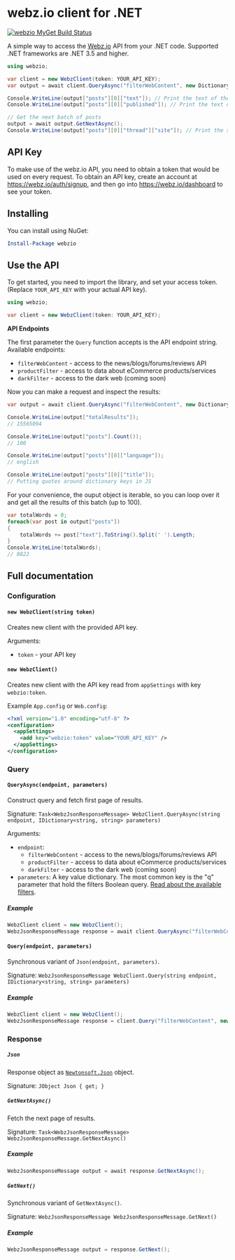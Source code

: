 webz.io client for .NET
============================

[![webzio MyGet Build Status](https://www.myget.org/BuildSource/Badge/webzio?identifier=183db351-e812-4cf6-9be6-b5c3977977b3)](https://www.myget.org/)

A simple way to access the [Webz.io](https://webz.io) API from your .NET code.
Supported .NET frameworks are .NET 3.5 and higher.


```csharp
using webzio;

var client = new WebzClient(token: YOUR_API_KEY);
var output = await client.QueryAsync("filterWebContent", new Dictionary<string, string> { { "q", "github" } });

Console.WriteLine(output["posts"][0]["text"]); // Print the text of the first post
Console.WriteLine(output["posts"][0]["published"]); // Print the text of the first post publication date

// Get the next batch of posts
output = await output.GetNextAsync();
Console.WriteLine(output["posts"][0]["thread"]["site"]); // Print the site of the first post
```

API Key
-------

To make use of the webz.io API, you need to obtain a token that would be
used on every request. To obtain an API key, create an account at
https://webz.io/auth/signup, and then go into
https://webz.io/dashboard to see your token.

Installing
----------
You can install using NuGet:

```powershell
Install-Package webzio
```
 
 Use the API
-----------

To get started, you need to import the library, and set your access token.
(Replace `YOUR_API_KEY` with your actual API key).

```csharp
using webzio;

var client = new WebzClient(token: YOUR_API_KEY);
```

**API Endpoints**

The first parameter the `Query` function accepts is the API endpoint string. Available endpoints:
* `filterWebContent` - access to the news/blogs/forums/reviews API
* `productFilter` - access to data about eCommerce products/services
* `darkFilter` - access to the dark web (coming soon)

Now you can make a request and inspect the results:

```csharp
var output = await client.QueryAsync("filterWebContent", new Dictionary<string, string> { { "q", "github" } });

Console.WriteLine(output["totalResults"]); 
// 15565094

Console.WriteLine(output["posts"].Count());
// 100

Console.WriteLine(output["posts"][0]["language"]);
// english

Console.WriteLine(output["posts"][0]["title"]);
// Putting quotes around dictionary keys in JS
```

For your convenience, the ouput object is iterable, so you can loop over it
and get all the results of this batch (up to 100). 

```csharp
var totalWords = 0;
foreach(var post in output["posts"])
{
    totalWords += post["text"].ToString().Split(' ').Length;
}
Console.WriteLine(totalWords);
// 8822
```

Full documentation
------------------

### Configuration

#### `new WebzClient(string token)`

Creates new client with the provided API key.

Arguments:

  * `token` - your API key

#### `new WebzClient()`

Creates new client with the API key read from `appSettings` with key `webzio:token`.

Example `App.config` or `Web.config`:

```xml
<?xml version="1.0" encoding="utf-8" ?>
<configuration>
  <appSettings>
    <add key="webzio:token" value="YOUR_API_KEY" />
  </appSettings>
</configuration>
```

### Query

#### `QueryAsync(endpoint, parameters)`

Construct query and fetch first page of results.

Signature: `Task<WebzJsonResponseMessage> WebzClient.QueryAsync(string endpoint, IDictionary<string, string> parameters)`

Arguments:

  * `endpoint`: 
    * `filterWebContent` - access to the news/blogs/forums/reviews API
    * `productFilter` - access to data about eCommerce products/services
    * `darkFilter` - access to the dark web (coming soon)
  * `parameters`: A key value dictionary. The most common key is the "q" parameter that hold the filters Boolean query. [Read about the available filters](https://webz.io/documentation).

##### Example

```csharp
WebzClient client = new WebzClient();
WebzJsonResponseMessage response = await client.QueryAsync("filterWebContent", new Dictionary<string, string> { { "q", "github" } }));
```

#### `Query(endpoint, parameters)`

Synchronous variant of `Json(endpoint, parameters)`.

Signature: `WebzJsonResponseMessage WebzClient.Query(string endpoint, IDictionary<string, string> parameters)`

##### Example

```csharp
WebzClient client = new WebzClient();
WebzJsonResponseMessage response = client.Query("filterWebContent", new Dictionary<string, string> { { "q", "github" } }));
```

### Response

##### `Json`

Response object as [`Newtonsoft.Json`](https://github.com/JamesNK/Newtonsoft.Json) object.

Signature: `JObject Json { get; }`

##### `GetNextAsync()`

Fetch the next page of results.

Signature: `Task<WebzJsonResponseMessage> WebzJsonResponseMessage.GetNextAsync()`

##### Example

```csharp
WebzJsonResponseMessage output = await response.GetNextAsync();
```

##### `GetNext()`

Synchronous variant of `GetNextAsync()`.

Signature: `WebzJsonResponseMessage WebzJsonResponseMessage.GetNext()`

##### Example

```csharp
WebzJsonResponseMessage output = response.GetNext();
```
